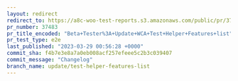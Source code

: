 ```yaml
---
layout: redirect
redirect_to: https://a8c-woo-test-reports.s3.amazonaws.com/public/pr/37483/e2e/index.html
pr_number: 37483
pr_title_encoded: "Beta+Tester%3A+Update+WCA+Test+Helper+Features+list"
pr_test_type: e2e
last_published: "2023-03-29 00:56:28 +0000"
commit_sha: f4b7e3e8a7a0eb008acf257efeee5c2b3c039407
commit_message: "Changelog"
branch_name: update/test-helper-features-list
---
```

